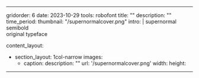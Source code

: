 ---

gridorder: 6
date: 2023-10-29
tools: robofont
title: ""
description: ""
time_period:
thumbnail: "/supernormalcover.png"
intro: |
 supernormal semibold<br>
 original typeface

content_layout:
  - section_layout: 1col-narrow
    images:
      - caption:
        description: ""
        url: '/supernormalcover.png'
        width:
        height:
        

---